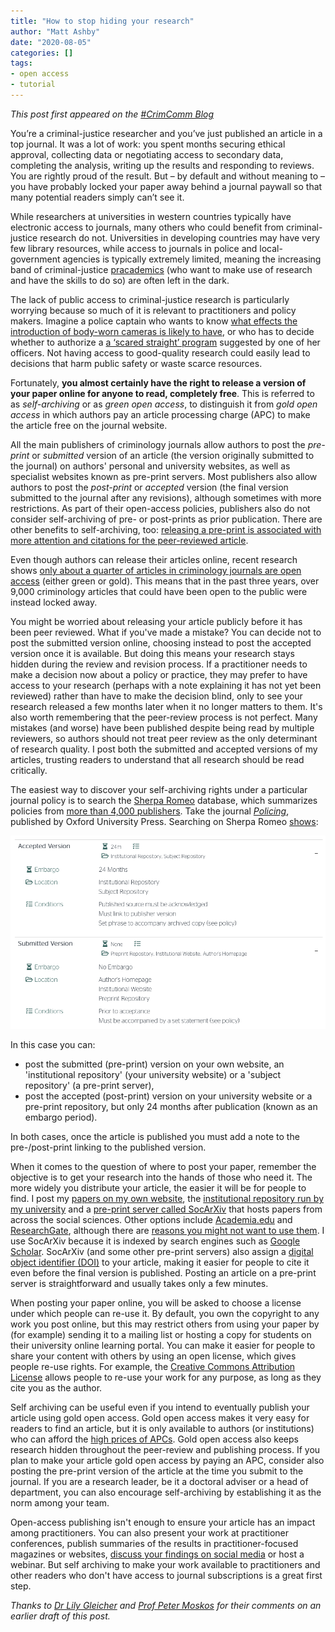 ```yaml
---
title: "How to stop hiding your research"
author: "Matt Ashby"
date: "2020-08-05"
categories: []
tags:
- open access
- tutorial
---
```


*This post first appeared on the [#CrimComm Blog](https://www.crimcomm.net/post/how-to-stop-hiding-your-research)*

You’re a criminal-justice researcher and you’ve just published an article in a top journal. It was a lot of work: you spent months securing ethical approval, collecting data or negotiating access to secondary data, completing the analysis, writing up the results and responding to reviews. You are rightly proud of the result. But – by default and without meaning to – you have probably locked your paper away behind a journal paywall so that many potential readers simply can’t see it.

While researchers at universities in western countries typically have electronic access to journals, many others who could benefit from criminal-justice research do not. Universities in developing countries may have very few library resources, while access to journals in police and local-government agencies is typically extremely limited, meaning the increasing band of criminal-justice [pracademics](https://www.bbc.co.uk/news/world-us-canada-44293921) (who want to make use of research and have the skills to do so) are often left in the dark.

The lack of public access to criminal-justice research is particularly worrying because so much of it is relevant to practitioners and policy makers. Imagine a police captain who wants to know [what effects the introduction of body-worn cameras is likely to have](https://doi.org/10.1007/s12103-020-09518-4), or who has to decide whether to authorize a [a ‘scared straight’ program](https://doi.org/10.4073/csr.2013.5) suggested by one of her officers. Not having access to good-quality research could easily lead to decisions that harm public safety or waste scarce resources.

Fortunately, **you almost certainly have the right to release a version of your paper online for anyone to read, completely free**. This is referred to as _self-archiving_ or as _green open access_, to distinguish it from _gold open access_ in which authors pay an article processing charge (APC) to make the article free on the journal website.

All the main publishers of criminology journals allow authors to post the _pre-print_ or _submitted_ version of an article (the version originally submitted to the journal) on authors' personal and university websites, as well as specialist websites known as pre-print servers. Most publishers also allow authors to post the _post-print_ or _accepted_ version (the final version submitted to the journal after any revisions), although sometimes with more restrictions. As part of their open-access policies, publishers also do not consider self-archiving of pre- or post-prints as prior publication. There are other benefits to self-archiving, too: [releasing a pre-print is associated with more attention and citations for the peer-reviewed article](https://doi.org/10.7554/eLife.52646).

Even though authors can release their articles online, recent research shows [only about a quarter of articles in criminology journals are open access](https://doi.org/10.31235/osf.io/wnq7h) (either green or gold). This means that in the past three years, over 9,000 criminology articles that could have been open to the public were instead locked away.

You might be worried about releasing your article publicly before it has been peer reviewed. What if you've made a mistake? You can decide not to post the submitted version online, choosing instead to post the accepted version once it is available. But doing this means your research stays hidden during the review and revision process. If a practitioner needs to make a decision now about a policy or practice, they may prefer to have access to your research (perhaps with a note explaining it has not yet been reviewed) rather than have to make the decision blind, only to see your research released a few months later when it no longer matters to them. It's also worth remembering that the peer-review process is not perfect. Many mistakes (and worse) have been published despite being read by multiple reviewers, so authors should not treat peer review as the only determinant of research quality. I post both the submitted and accepted versions of my articles, trusting readers to understand that all research should be read critically.

The easiest way to discover your self-archiving rights under a particular journal policy is to search the [Sherpa Romeo](https://v2.sherpa.ac.uk/romeo) database, which summarizes policies from [more than 4,000 publishers](https://v2.sherpa.ac.uk/view/romeo_visualisations/1.html). Take the journal [_Policing_](http://policing.oxfordjournals.org/), published by Oxford University Press. Searching on Sherpa Romeo [shows](https://v2.sherpa.ac.uk/id/publication/687):

![](sherpa_romeo_screenshot.png "Screenshot of the webpage https://v2.sherpa.ac.uk/id/publication/687")

In this case you can:

  * post the submitted (pre-print) version on your own website, an 'institutional repository' (your university website) or a 'subject repository' (a pre-print server),
  * post the accepted (post-print) version on your university website or a pre-print repository, but only 24 months after publication (known as an embargo period).
  
In both cases, once the article is published you must add a note to the pre-/post-print linking to the published version.

When it comes to the question of where to post your paper, remember the objective is to get your research into the hands of those who need it. The more widely you distribute your article, the easier it will be for people to find. I post my [papers on my own website](http://lesscrime.info/publication/), the [institutional repository run by my university](https://iris.ucl.ac.uk/iris/browse/profile?upi=MPJAS93#tabsProfilePub) and a [pre-print server called SocArXiv](http://socarxiv.org/) that hosts papers from across the social sciences. Other options include [Academia.edu](https://www.academia.edu/) and [ResearchGate](https://www.researchgate.net/), although there are [reasons you might not want to use them](https://libraries.ou.edu/content/understanding-academiaedu-and-researchgate). I use SocArXiv because it is indexed by search engines such as [Google Scholar](https://scholar.google.co.uk/). SocArXiv (and some other pre-print servers) also assign a [digital object identifier (DOI)](https://library.uic.edu/help/article/1966/what-is-a-doi-and-how-do-i-use-them-in-citations) to your article, making it easier for people to cite it even before the final version is published. Posting an article on a pre-print server is straightforward and usually takes only a few minutes.

When posting your paper online, you will be asked to choose a license under which people can re-use it. By default, you own the copyright to any work you post online, but this may restrict others from using your paper by (for example) sending it to a mailing list or hosting a copy for students on their university online learning portal. You can make it easier for people to share your content with others by using an open license, which gives people re-use rights. For example, the [Creative Commons Attribution License](https://creativecommons.org/licenses/by/4.0/) allows people to re-use your work for any purpose, as long as they cite you as the author. 

Self archiving can be useful even if you intend to eventually publish your article using gold open access. Gold open access makes it very easy for readers to find an article, but it is only available to authors (or institutions) who can afford the [high prices of APCs](https://www.theatlantic.com/science/archive/2016/01/elsevier-academic-publishing-petition/427059/). Gold open access also keeps research hidden throughout the peer-review and publishing process. If you plan to make your article gold open access by paying an APC, consider also posting the pre-print version of the article at the time you submit to the journal. If you are a research leader, be it a doctoral adviser or a head of department, you can also encourage self-archiving by establishing it as the norm among your team.

Open-access publishing isn't enough to ensure your article has an impact among practitioners. You can also present your work at practitioner conferences, publish summaries of the results in practitioner-focused magazines or websites, [discuss your findings on social media](https://www.natureindex.com/news-blog/ten-tips-tweeting-research-academic) or host a webinar. But self archiving to make your work available to practitioners and other readers who don't have access to journal subscriptions is a great first step.

*Thanks to [Dr Lily Gleicher](http://www.icjia.state.il.us/biographies/lily-gleicher) and [Prof Peter Moskos](https://www.jjay.cuny.edu/faculty/peter-moskos) for their comments on an earlier draft of this post.*
